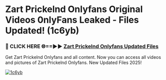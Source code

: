 # Zart Prickelnd Onlyfans Original Videos 0nlyFans Leaked - Files Updated! (1c6yb)

<h3>🔴 CLICK HERE 🌐==►► <a href="https://tinyurl.com/2m67pmp6" rel="nofollow">Zart Prickelnd Onlyfans Updated Files</a></h3>

Get Zart Prickelnd Onlyfans and all content. Now you can access all videos and pictures of Zart Prickelnd Onlyfans. New Updated Files 2025!

[![1c6yb](https://i.imgur.com/H4QAA4z.gif)](https://tinyurl.com/2m67pmp6)